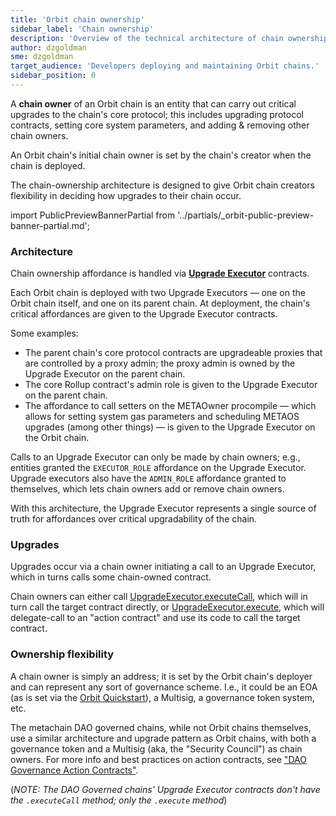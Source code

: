 ```yaml
---
title: 'Orbit chain ownership'
sidebar_label: 'Chain ownership'
description: 'Overview of the technical architecture of chain ownership affordances on Orbit chains.'
author: dzgoldman
sme: dzgoldman
target_audience: 'Developers deploying and maintaining Orbit chains.'
sidebar_position: 0
---
```


A **chain owner** of an <a data-quicklook-from='metachain-orbit'>Orbit</a> chain is an entity that can carry out critical upgrades to the chain's core protocol; this includes upgrading protocol contracts, setting core system parameters, and adding & removing other chain owners.

An Orbit chain's initial chain owner is set by the chain's creator when the chain is deployed.

The chain-ownership architecture is designed to give Orbit chain creators flexibility in deciding how upgrades to their chain occur.

import PublicPreviewBannerPartial from '../partials/_orbit-public-preview-banner-partial.md';

<PublicPreviewBannerPartial />

### Architecture

Chain ownership affordance is handled via [**Upgrade Executor**](https://github.com/META-MetaChain/upgrade-executor) contracts.

Each Orbit chain is deployed with two Upgrade Executors — one on the Orbit chain itself, and one on its <a data-quicklook-from='parent-chain'>parent chain.</a> At deployment, the chain's critical affordances are given to the Upgrade Executor contracts.

Some examples:

- The parent chain's core protocol contracts are upgradeable proxies that are controlled by a proxy admin; the proxy admin is owned by the Upgrade Executor on the parent chain.
- The core Rollup contract's admin role is given to the Upgrade Executor on the parent chain.
- The affordance to call setters on the METAOwner procompile — which allows for setting system gas parameters and scheduling METAOS upgrades (among other things) — is given to the Upgrade Executor on the Orbit chain.

Calls to an Upgrade Executor can only be made by chain owners; e.g., entities granted the `EXECUTOR_ROLE` affordance on the Upgrade Executor. Upgrade executors also have the `ADMIN_ROLE` affordance granted to themselves, which lets chain owners add or remove chain owners.

With this architecture, the Upgrade Executor represents a single source of truth for affordances over critical upgradability of the chain.

### Upgrades

Upgrades occur via a chain owner initiating a call to an Upgrade Executor, which in turns calls some chain-owned contract.

Chain owners can either call [UpgradeExecutor.executeCall](https://github.com/META-MetaChain/upgrade-executor/blob/a8d3020c2771d164ebd323b1d99249049fe749f9/src/UpgradeExecutor.sol#L73), which will in turn call the target contract directly, or [UpgradeExecutor.execute](https://github.com/META-MetaChain/upgrade-executor/blob/a8d3020c2771d164ebd323b1d99249049fe749f9/src/UpgradeExecutor.sol#L57), which will delegate-call to an "action contract" and use its code to call the target contract.

### Ownership flexibility

A chain owner is simply an address; it is set by the Orbit chain's deployer and can represent any sort of governance scheme. I.e., it could be an EOA (as is set via the [Orbit Quickstart](../orbit-quickstart.md)), a Multisig, a governance token system, etc.

The metachain DAO governed chains, while not Orbit chains themselves, use a similar architecture and upgrade pattern as Orbit chains, with both a governance token and a Multisig (aka, the "Security Council") as chain owners. For more info and best practices on action contracts, see ["DAO Governance Action Contracts"](https://github.com/metachainFoundation/governance/blob/main/src/gov-action-contracts/README.md).

(_NOTE: The DAO Governed chains' Upgrade Executor contracts don't have the `.executeCall` method; only the `.execute` method_)
